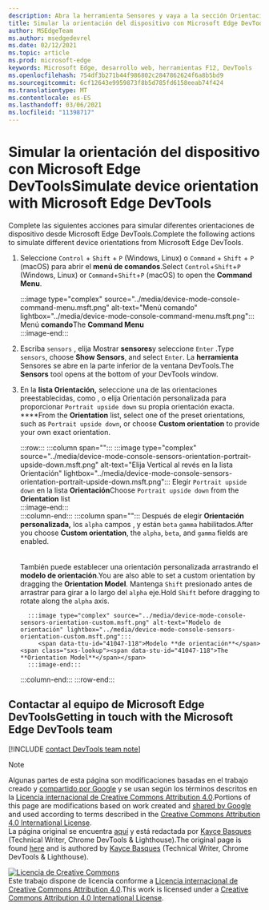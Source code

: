 ```yaml
---
description: Abra la herramienta Sensores y vaya a la sección Orientación.
title: Simular la orientación del dispositivo con Microsoft Edge DevTools
author: MSEdgeTeam
ms.author: msedgedevrel
ms.date: 02/12/2021
ms.topic: article
ms.prod: microsoft-edge
keywords: Microsoft Edge, desarrollo web, herramientas F12, DevTools
ms.openlocfilehash: 754df3b271b44f986802c2847862624f6a8b5bd9
ms.sourcegitcommit: 6cf12643e9959873f8b5d785fd6158eeab74f424
ms.translationtype: MT
ms.contentlocale: es-ES
ms.lasthandoff: 03/06/2021
ms.locfileid: "11398717"
---
```

<!-- Copyright Kayce Basques 

   Licensed under the Apache License, Version 2.0 (the "License");
   you may not use this file except in compliance with the License.
   You may obtain a copy of the License at

       https://www.apache.org/licenses/LICENSE-2.0

   Unless required by applicable law or agreed to in writing, software
   distributed under the License is distributed on an "AS IS" BASIS,
   WITHOUT WARRANTIES OR CONDITIONS OF ANY KIND, either express or implied.
   See the License for the specific language governing permissions and
   limitations under the License.  -->

# <a name="simulate-device-orientation-with-microsoft-edge-devtools"></a><span data-ttu-id="41047-104">Simular la orientación del dispositivo con Microsoft Edge DevTools</span><span class="sxs-lookup"><span data-stu-id="41047-104">Simulate device orientation with Microsoft Edge DevTools</span></span>  

<span data-ttu-id="41047-105">Complete las siguientes acciones para simular diferentes orientaciones de dispositivo desde Microsoft Edge DevTools.</span><span class="sxs-lookup"><span data-stu-id="41047-105">Complete the following actions to simulate different device orientations from Microsoft Edge DevTools.</span></span>  

<!--todo: update device orientation section when available -->  

1.  <span data-ttu-id="41047-106">Seleccione `Control` + `Shift` + `P` \(Windows, Linux\) o `Command` + `Shift` + `P` \(macOS\) para abrir el **menú de comandos**.</span><span class="sxs-lookup"><span data-stu-id="41047-106">Select `Control`+`Shift`+`P` \(Windows, Linux\) or `Command`+`Shift`+`P` \(macOS\) to open the **Command Menu**.</span></span>  
    
    :::image type="complex" source="../media/device-mode-console-command-menu.msft.png" alt-text="Menú comando" lightbox="../media/device-mode-console-command-menu.msft.png":::
       <span data-ttu-id="41047-108">Menú **comando**</span><span class="sxs-lookup"><span data-stu-id="41047-108">The **Command Menu**</span></span>  
    :::image-end:::  
    
1.  <span data-ttu-id="41047-109">Escriba `sensors` , elija Mostrar **sensores**y seleccione `Enter` .</span><span class="sxs-lookup"><span data-stu-id="41047-109">Type `sensors`, choose **Show Sensors**, and select `Enter`.</span></span>  <span data-ttu-id="41047-110">La **herramienta** Sensores se abre en la parte inferior de la ventana DevTools.</span><span class="sxs-lookup"><span data-stu-id="41047-110">The **Sensors** tool opens at the bottom of your DevTools window.</span></span>  
1.  <span data-ttu-id="41047-111">En la **lista Orientación,** seleccione una de las orientaciones preestablecidas, como , o elija Orientación personalizada para proporcionar `Portrait upside down` su propia orientación exacta. \*\*\*\*</span><span class="sxs-lookup"><span data-stu-id="41047-111">From the **Orientation** list, select one of the preset orientations, such as `Portrait upside down`, or choose **Custom orientation** to provide your own exact orientation.</span></span>  
    
    :::row:::
       :::column span="":::
          :::image type="complex" source="../media/device-mode-console-sensors-orientation-portrait-upside-down.msft.png" alt-text="Elija Vertical al revés en la lista Orientación" lightbox="../media/device-mode-console-sensors-orientation-portrait-upside-down.msft.png":::
             <span data-ttu-id="41047-113">Elegir `Portrait upside down` en la lista **Orientación**</span><span class="sxs-lookup"><span data-stu-id="41047-113">Choose `Portrait upside down` from the **Orientation** list</span></span>  
          :::image-end:::  
       :::column-end:::
       :::column span="":::
          <span data-ttu-id="41047-114">Después de elegir **Orientación personalizada,** los `alpha` campos , y están `beta` `gamma` habilitados.</span><span class="sxs-lookup"><span data-stu-id="41047-114">After you choose **Custom orientation**, the `alpha`, `beta`, and `gamma` fields are enabled.</span></span>  
          <!--To understand how each axis works, navigate to [Alpha][alpha], [Beta][beta], and [Gamma][gamma].  -->  
          <!--todo: update links to alpha, beta, and gamma section when available -->  
          <span data-ttu-id="41047-115">También puede establecer una orientación personalizada arrastrando el **modelo de orientación**.</span><span class="sxs-lookup"><span data-stu-id="41047-115">You are also able to set a custom orientation by dragging the **Orientation Model**.</span></span>  <span data-ttu-id="41047-116">Mantenga `Shift` presionado antes de arrastrar para girar a lo largo del `alpha` eje.</span><span class="sxs-lookup"><span data-stu-id="41047-116">Hold `Shift` before dragging to rotate along the `alpha` axis.</span></span>  
          
          :::image type="complex" source="../media/device-mode-console-sensors-orientation-custom.msft.png" alt-text="Modelo de orientación" lightbox="../media/device-mode-console-sensors-orientation-custom.msft.png":::
             <span data-ttu-id="41047-118">Modelo **de orientación**</span><span class="sxs-lookup"><span data-stu-id="41047-118">The **Orientation Model**</span></span>  
          :::image-end:::  
       :::column-end:::
    :::row-end:::
    
## <a name="getting-in-touch-with-the-microsoft-edge-devtools-team"></a><span data-ttu-id="41047-119">Contactar al equipo de Microsoft Edge DevTools</span><span class="sxs-lookup"><span data-stu-id="41047-119">Getting in touch with the Microsoft Edge DevTools team</span></span>  

[!INCLUDE [contact DevTools team note](../includes/contact-devtools-team-note.md)]  

<!-- links -->  

<!--[WebFundamentasNativeHardwareDeviceOrientationIndex]: /web/fundamentals/native-hardware/device-orientation/index "Device Orientation & Motion"  -->  
<!--[WebFundamentasNativeHardwareDeviceOrientationIndexAlpha]: /web/fundamentals/native-hardware/device-orientation/index#alpha "Alpha - Device Orientation & Motion"  -->  
<!--[WebFundamentasNativeHardwareDeviceOrientationIndexBeta]: /web/fundamentals/native-hardware/device-orientation/index#beta "Beta - Device Orientation & Motion"  -->  
<!--[WebFundamentasNativeHardwareDeviceOrientationIndexGamma]: /web/fundamentals/native-hardware/device-orientation/index#gamma "Gamma - Device Orientation & Motion"  -->  

> [!NOTE]
> <span data-ttu-id="41047-120">Algunas partes de esta página son modificaciones basadas en el trabajo creado y [compartido por Google][GoogleSitePolicies] y se usan según los términos descritos en la [Licencia internacional de Creative Commons Attribution 4.0][CCA4IL].</span><span class="sxs-lookup"><span data-stu-id="41047-120">Portions of this page are modifications based on work created and [shared by Google][GoogleSitePolicies] and used according to terms described in the [Creative Commons Attribution 4.0 International License][CCA4IL].</span></span>  
> <span data-ttu-id="41047-121">La página original se encuentra [aquí](https://developers.google.com/web/tools/chrome-devtools/device-mode/orientation) y está redactada por [Kayce Basques][KayceBasques] \(Technical Writer, Chrome DevTools \& Lighthouse\).</span><span class="sxs-lookup"><span data-stu-id="41047-121">The original page is found [here](https://developers.google.com/web/tools/chrome-devtools/device-mode/orientation) and is authored by [Kayce Basques][KayceBasques] \(Technical Writer, Chrome DevTools \& Lighthouse\).</span></span>  

[![Licencia de Creative Commons][CCby4Image]][CCA4IL]  
<span data-ttu-id="41047-123">Este trabajo dispone de licencia conforme a [Licencia internacional de Creative Commons Attribution 4.0][CCA4IL].</span><span class="sxs-lookup"><span data-stu-id="41047-123">This work is licensed under a [Creative Commons Attribution 4.0 International License][CCA4IL].</span></span>  

[CCA4IL]: https://creativecommons.org/licenses/by/4.0  
[CCby4Image]: https://i.creativecommons.org/l/by/4.0/88x31.png  
[GoogleSitePolicies]: https://developers.google.com/terms/site-policies  
[KayceBasques]: https://developers.google.com/web/resources/contributors/kaycebasques  
